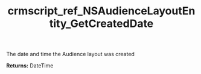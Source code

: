 ﻿---
title: crmscript_ref_NSAudienceLayoutEntity_GetCreatedDate
description: DateTime NSAudienceLayoutEntity.GetCreatedDate()
intellisense: NSAudienceLayoutEntity.GetCreatedDate
keywords: NSAudienceLayoutEntity, GetCreatedDate
so.topic: reference
---

The date and time the Audience layout was created

**Returns:** DateTime


